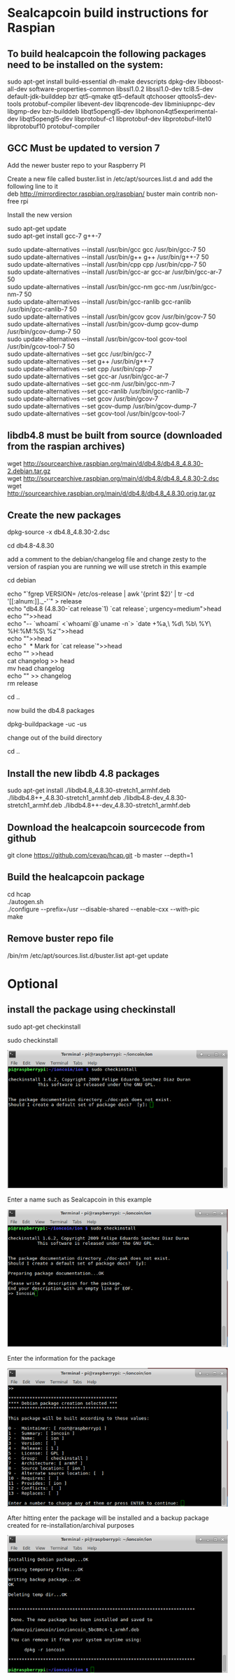 Sealcapcoin build instructions for Raspian
======================================
To build healcapcoin the following packages need to be installed on the system:
---------------------------------------------------------------------------
sudo apt-get install build-essential dh-make devscripts dpkg-dev libboost-all-dev software-properties-common libssl1.0.2 libssl1.0-dev tcl8.5-dev default-jdk-builddep bzr qt5-qmake qt5-default qtchooser qttools5-dev-tools protobuf-compiler libevent-dev libqrencode-dev libminiupnpc-dev libgmp-dev bzr-builddeb libqt5opengl5-dev libphonon4qt5experimental-dev  libqt5opengl5-dev libprotobuf-c1 libprotobuf-dev libprotobuf-lite10 libprotobuf10 protobuf-compiler

GCC Must be updated to version 7
---------------------------------
Add the newer buster repo to your Raspberry PI  

Create a new file called buster.list in /etc/apt/sources.list.d and add the following line to it  
deb http://mirrordirector.raspbian.org/raspbian/ buster main contrib non-free rpi

Install the new version

sudo apt-get update  
sudo apt-get install gcc-7 g++-7  

sudo update-alternatives --install /usr/bin/gcc gcc /usr/bin/gcc-7 50  
sudo update-alternatives --install /usr/bin/g++ g++ /usr/bin/g++-7 50  
sudo update-alternatives --install /usr/bin/cpp cpp /usr/bin/cpp-7 50  
sudo update-alternatives --install /usr/bin/gcc-ar gcc-ar /usr/bin/gcc-ar-7 50  
sudo update-alternatives --install /usr/bin/gcc-nm  gcc-nm /usr/bin/gcc-nm-7 50  
sudo update-alternatives --install /usr/bin/gcc-ranlib  gcc-ranlib /usr/bin/gcc-ranlib-7 50  
sudo update-alternatives --install /usr/bin/gcov  gcov /usr/bin/gcov-7  50  
sudo update-alternatives --install /usr/bin/gcov-dump  gcov-dump /usr/bin/gcov-dump-7  50  
sudo update-alternatives --install /usr/bin/gcov-tool  gcov-tool /usr/bin/gcov-tool-7  50  
sudo update-alternatives --set gcc /usr/bin/gcc-7  
sudo update-alternatives --set g++ /usr/bin/g++-7  
sudo update-alternatives --set cpp /usr/bin/cpp-7  
sudo update-alternatives --set gcc-ar /usr/bin/gcc-ar-7  
sudo update-alternatives --set gcc-nm /usr/bin/gcc-nm-7  
sudo update-alternatives --set gcc-ranlib /usr/bin/gcc-ranlib-7  
sudo update-alternatives --set  gcov /usr/bin/gcov-7  
sudo update-alternatives --set  gcov-dump /usr/bin/gcov-dump-7  
sudo update-alternatives --set  gcov-tool /usr/bin/gcov-tool-7  


libdb4.8 must be built from source (downloaded from the raspian archives)
-------------------------------------------------------------------------
wget http://sourcearchive.raspbian.org/main/d/db4.8/db4.8_4.8.30-2.debian.tar.gz  
wget http://sourcearchive.raspbian.org/main/d/db4.8/db4.8_4.8.30-2.dsc  
wget http://sourcearchive.raspbian.org/main/d/db4.8/db4.8_4.8.30.orig.tar.gz

Create the new packages
-----------------------
dpkg-source -x db4.8_4.8.30-2.dsc 

cd db4.8-4.8.30

add a comment to the debian/changelog file and change zesty to the version of raspian you are running we will use stretch in this example

cd debian

echo "\`fgrep VERSION\= /etc/os-release | awk '{print $2}' | tr -cd '[[:alnum:]]._-'\`" > release  
echo "db4.8 (4.8.30-\`cat release\`1) \`cat release\`; urgency=medium">head  
echo "">>head  
echo "-- \`whoami\` <\`whoami\`@\`uname -n\`>   \`date +%a\,\ %d\ %b\ %Y\ %H:%M:%S\ %z\`">>head  
echo "">>head  
echo "&nbsp; *  Mark for \`cat release\`">>head  
echo "" >>head  
cat changelog >> head  
mv head changelog  
echo "" >> changelog  
rm release

cd ..

now build the db4.8 packages

dpkg-buildpackage -uc -us

change out of the build directory

cd ..

Install the new libdb 4.8 packages
----------------------------------
sudo apt-get install ./libdb4.8_4.8.30-stretch1_armhf.deb ./libdb4.8++_4.8.30-stretch1_armhf.deb ./libdb4.8-dev_4.8.30-stretch1_armhf.deb ./libdb4.8++-dev_4.8.30-stretch1_armhf.deb

Download the healcapcoin sourcecode from github
-------------------------------------------

git clone https://github.com/cevap/hcap.git -b master --depth=1

Build the healcapcoin package
-------------------------
cd hcap  
./autogen.sh  
./configure --prefix=/usr --disable-shared --enable-cxx --with-pic  
make

Remove buster repo file
-----------------------
/bin/rm /etc/apt/sources.list.d/buster.list
apt-get update

Optional
========
install the package using checkinstall
--------------------------------------

sudo apt-get checkinstall

sudo checkinstall

![](raspian-images/checkinstall1.png)

Enter a name such as Sealcapcoin in this example

![](raspian-images/checkinstall2.png)


Enter the information for the package

![](raspian-images/checkinstall3.png)


After hitting enter the package will be installed and a backup package created for re-installation/archival purposes

![](raspian-images/checkinstall4.png)